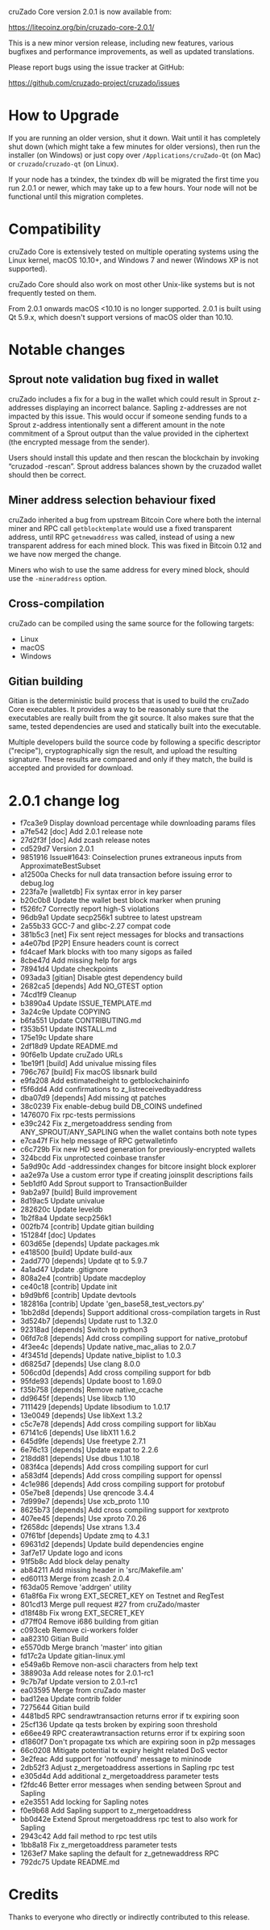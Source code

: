 cruZado Core version 2.0.1 is now available from:

  <https://litecoinz.org/bin/cruzado-core-2.0.1/>

This is a new minor version release, including new features, various bugfixes
and performance improvements, as well as updated translations.

Please report bugs using the issue tracker at GitHub:

  <https://github.com/cruzado-project/cruzado/issues>

How to Upgrade
==============

If you are running an older version, shut it down. Wait until it has completely
shut down (which might take a few minutes for older versions), then run the
installer (on Windows) or just copy over `/Applications/cruZado-Qt` (on Mac)
or `cruzado`/`cruzado-qt` (on Linux).

If your node has a txindex, the txindex db will be migrated the first time you
run 2.0.1 or newer, which may take up to a few hours. Your node will not be
functional until this migration completes.

Compatibility
==============

cruZado Core is extensively tested on multiple operating systems using
the Linux kernel, macOS 10.10+, and Windows 7 and newer (Windows XP is not supported).

cruZado Core should also work on most other Unix-like systems but is not
frequently tested on them.

From 2.0.1 onwards macOS <10.10 is no longer supported. 2.0.1 is built using Qt 5.9.x, which doesn't
support versions of macOS older than 10.10.

Notable changes
===============

Sprout note validation bug fixed in wallet
------------------------------------------
cruZado includes a fix for a bug in the wallet which could result in Sprout
z-addresses displaying an incorrect balance. Sapling z-addresses are not
impacted by this issue. This would occur if someone sending funds to a Sprout
z-address intentionally sent a different amount in the note commitment of a
Sprout output than the value provided in the ciphertext (the encrypted message
from the sender).

Users should install this update and then rescan the blockchain by invoking
“cruzadod -rescan”. Sprout address balances shown by the cruzadod wallet should
then be correct.

Miner address selection behaviour fixed
---------------------------------------
cruZado inherited a bug from upstream Bitcoin Core where both the internal miner
and RPC call `getblocktemplate` would use a fixed transparent address, until RPC
`getnewaddress` was called, instead of using a new transparent address for each
mined block.  This was fixed in Bitcoin 0.12 and we have now merged the change.

Miners who wish to use the same address for every mined block, should use the
`-mineraddress` option.

Cross-compilation
-----------------
cruZado can be compiled using the same source for the following targets:
* Linux
* macOS
* Windows

Gitian building
---------------
Gitian is the deterministic build process that is used to build the cruZado
Core executables. It provides a way to be reasonably sure that the
executables are really built from the git source. It also makes sure that
the same, tested dependencies are used and statically built into the executable.

Multiple developers build the source code by following a specific descriptor
("recipe"), cryptographically sign the result, and upload the resulting signature.
These results are compared and only if they match, the build is accepted and provided
for download.

2.0.1 change log
=================

- f7ca3e9 Display download percentage while downloading params files
- a7fe542 [doc] Add 2.0.1 release note
- 27d2f3f [doc] Add zcash release notes
- cd529d7 Version 2.0.1
- 9851916 Issue#1643: Coinselection prunes extraneous inputs from ApproximateBestSubset
- a12500a Checks for null data transaction before issuing error to debug.log
- 223fa7e [walletdb] Fix syntax error in key parser
- b20c0b8 Update the wallet best block marker when pruning
- f526fc7 Correctly report high-S violations
- 96db9a1 Update secp256k1 subtree to latest upstream
- 2a55b33 GCC-7 and glibc-2.27 compat code
- 381b5c3 [net] Fix sent reject messages for blocks and transactions
- a4e07bd [P2P] Ensure headers count is correct
- fd4caef Mark blocks with too many sigops as failed
- 8cbe47d Add missing help for args
- 78941d4 Update checkpoints
- 093ada3 [gitian] Disable gtest dependency build
- 2682ca5 [depends] Add NO_GTEST option
- 74cd1f9 Cleanup
- b3890a4 Update ISSUE_TEMPLATE.md
- 3a24c9e Update COPYING
- b6fa551 Update CONTRIBUTING.md
- f353b51 Update INSTALL.md
- 175e19c Update share
- 2df18d9 Update README.md
- 90f6e1b Update cruZado URLs
- 1be19f1 [build] Add univalue missing files
- 796c767 [build] Fix macOS libsnark build
- e9fa208 Add estimatedheight to getblockchaininfo
- f5f6dd4 Add confirmations to z_listreceivedbyaddress
- dba07d9 [depends] Add missing qt patches
- 38c0239 Fix enable-debug build DB_COINS undefined
- 1476070 Fix rpc-tests permissions
- e39c242 Fix z_mergetoaddress sending from ANY_SPROUT/ANY_SAPLING when the wallet contains both note types
- e7ca47f Fix help message of RPC getwalletinfo
- c6c729b Fix new HD seed generation for previously-encrypted wallets
- 324bcdd Fix unprotected coinbase transfer
- 5a9d90c Add -addressindex changes for bitcore insight block explorer
- aa2e97a Use a custom error type if creating joinsplit descriptions fails
- 5eb1df0 Add Sprout support to TransactionBuilder
- 9ab2a97 [build] Build improvement
- 8d19ac5 Update univalue
- 282620c Update leveldb
- 1b2f8a4 Update secp256k1
- 002fb74 [contrib] Update gitian building
- 151284f [doc] Updates
- 603d65e [depends] Update packages.mk
- e418500 [build] Update build-aux
- 2add770 [depends] Update qt to 5.9.7
- 4a1ad47 Update .gitignore
- 808a2e4 [contrib] Update macdeploy
- ce40c18 [contrib] Update init
- b9d9bf6 [contrib] Update devtools
- 182816a [contrib] Update 'gen_base58_test_vectors.py'
- 1bb2d8d [depends] Support additional cross-compilation targets in Rust
- 3d524b7 [depends] Update rust to 1.32.0
- 92318ad [depends] Switch to python3
- 06fd7c8 [depends] Add cross compiling support for native_protobuf
- 4f3ee4c [depends] Update native_mac_alias to 2.0.7
- 4f3451d [depends] Update native_biplist to 1.0.3
- d6825d7 [depends] Use clang 8.0.0
- 506cd0d [depends] Add cross compiling support for bdb
- 95fde93 [depends] Update boost to 1.69.0
- f35b758 [depends] Remove native_ccache
- dd9645f [depends] Use libxcb 1.10
- 7111429 [depends] Update libsodium to 1.0.17
- 13e0049 [depends] Use libXext 1.3.2
- c5c7e78 [depends] Add cross compiling support for libXau
- 67141c6 [depends] Use libX11 1.6.2
- 645d9fe [depends] Use freetype 2.7.1
- 6e76c13 [depends] Update expat to 2.2.6
- 218dd81 [depends] Use dbus 1.10.18
- 083f4ca [depends] Add cross compiling support for curl
- a583df4 [depends] Add cross compiling support for openssl
- 4c1e986 [depends] Add cross compiling support for protobuf
- 05e7be8 [depends] Use qrencode 3.4.4
- 7d999e7 [depends] Use xcb_proto 1.10
- 8625b73 [depends] Add cross compiling support for xextproto
- 407ee45 [depends] Use xproto 7.0.26
- f2658dc [depends] Use xtrans 1.3.4
- 07f61bf [depends] Update zmq to 4.3.1
- 69631d2 [depends] Update build dependencies engine
- 3af7e17 Update logo and icons
- 91f5b8c Add block delay penalty
- ab84211 Add missing header in 'src/Makefile.am'
- ed60113 Merge from zcash 2.0.4
- f63da05 Remove 'addrgen' utility
- 61a8f6a Fix wrong EXT_SECRET_KEY on Testnet and RegTest
- 801cd13 Merge pull request #27 from cruZado/master
- d18f48b Fix wrong EXT_SECRET_KEY
- d77ff04 Remove i686 building from gitian
- c093ceb Remove ci-workers folder
- aa82310 Gitian Build
- e5570db Merge branch 'master' into gitian
- fd17c2a Update gitian-linux.yml
- e549a6b Remove non-ascii characters from help text
- 388903a Add release notes for 2.0.1-rc1
- 9c7b7af Update version to 2.0.1-rc1
- ea03595 Merge from cruZado master
- bad12ea Update contrib folder
- 7275644 Gitian build
- 4481bd5 RPC sendrawtransaction returns error if tx expiring soon
- 25cf136 Update qa tests broken by expiring soon threshold
- e66ee49 RPC createrawtransaction returns error if tx expiring soon
- d1860f7 Don't propagate txs which are expiring soon in p2p messages
- 66c0208 Mitigate potential tx expiry height related DoS vector
- 3e2feac Add support for 'notfound' message to mininode
- 2db52f3 Adjust z_mergetoaddress assertions in Sapling rpc test
- e305d4d Add additional z_mergetoaddress parameter tests
- f2fdc46 Better error messages when sending between Sprout and Sapling
- e2e3551 Add locking for Sapling notes
- f0e9b68 Add Sapling support to z_mergetoaddress
- bb0d42e Extend Sprout mergetoaddress rpc test to also work for Sapling
- 2943c42 Add fail method to rpc test utils
- 1bb8a18 Fix z_mergetoaddress parameter tests
- 1263ef7 Make sapling the default for z_getnewaddress RPC
- 792dc75 Update README.md

Credits
=======

Thanks to everyone who directly or indirectly contributed to this release.
